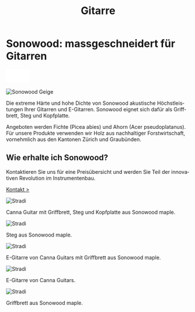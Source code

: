 ﻿---
lang: de
title: 'Gitarre'
order: 2
---

<div class="full-width-kenburns">
<div class="wrap-bg-image">

# Sonowood: massgeschneidert für Gitarren

![](/assets/images/arrow-d-white.svg)

</div>
<img srcset="/assets/images/cannaguitar_ganzeGitarre.jpg"
     src="/assets/images/sonowood_cover.jpg" alt="Sonowood Geige">
</div>

<div class="full-width">
<div class="wrap -cols2">

Die extreme Härte und hohe Dichte von Sonowood akustische Höchstleistungen Ihrer Gitarren und E-Gitarren. Sonowood eignet sich dafür als Griffbrett, Steg und Kopfplatte. 

Angeboten werden Fichte (Picea abies) und Ahorn (Acer pseudoplatanus). Für unsere Produkte verwenden wir Holz aus nachhaltiger Forstwirtschaft, vornehmlich aus den Kantonen Zürich und Graubünden.

</div>
</div> 

<div class="full-width-red">
<div class="wrap">

## Wie erhalte ich Sonowood?

Kontaktieren Sie uns für eine Preisübersicht und werden Sie Teil der innovativen Revolution im Instrumentenbau.

<a class="btn" href="/de/contact">Kontakt ></a>

</div>
</div>

<div class="full-width">
<div class="wrap -center">

<img srcset="/assets/images/cannaguitar_ganzeGitarre.jpg"
     src="/assets/images/services_cover.jpg" alt="Stradi">
<figcaption>Canna Guitar mit Griffbrett, Steg und Kopfplatte aus Sonowood maple.</figcaption>

<img srcset="/assets/images/Cannaguitar_Steg.jpg"
     src="/assets/images/services_cover.jpg" alt="Stradi">
<figcaption>Steg aus Sonowood maple.</figcaption>

<img srcset="/assets/images/eguitar_sonowood_maple.jpg"
     src="/assets/images/services_cover.jpg" alt="Stradi">
<figcaption>E-Gitarre von Canna Guitars mit Griffbrett aus Sonowood maple.</figcaption>

<img srcset="/assets/images/eguitar_sonowood_maple_totale.jpg"
     src="/assets/images/services_cover.jpg" alt="Stradi">
<figcaption>E-Gitarre von Canna Guitars.</figcaption>

<img srcset="/assets/images/eguitar_sonowood_maple_fretboard.jpg"
     src="/assets/images/services_cover.jpg" alt="Stradi">
<figcaption>Griffbrett aus Sonowood maple.</figcaption>

</div>
</div>


